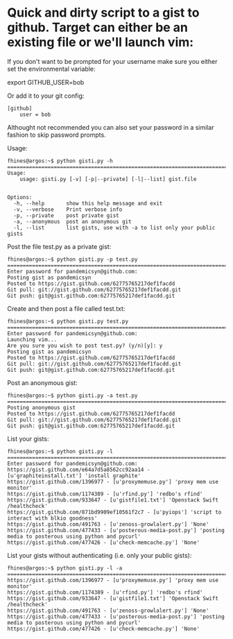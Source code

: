 # Quick and dirty script to a gist to github. Target can either be an existing file or we'll launch vim:

If you don't want to be prompted for your username make sure you either set the environmental variable:

export GITHUB_USER=bob

Or add it to your git config:

    [github]
        user = bob

Althought not recommended you can also set your password in a similar fashion to skip password prompts.

Usage:

    fhines@argos:~$ python gisti.py -h
    ===============================================================================
    Usage: 
        usage: gisti.py [-v] [-p|--private] [-l|--list] gist.file
        

    Options:
      -h, --help       show this help message and exit
      -v, --verbose    Print verbose info
      -p, --private    post private gist
      -a, --anonymous  post an anonymous git
      -l, --list       list gists, use with -a to list only your public gists

Post the file test.py as a private gist:

    fhines@argos:~$ python gisti.py -p test.py 
    ===============================================================================
    Enter password for pandemicsyn@github.com: 
    Posting gist as pandemicsyn
    Posted to https://gist.github.com/62775765217def1facdd
    Git pull: git://gist.github.com/62775765217def1facdd.git
    Git push: git@gist.github.com:62775765217def1facdd.git

Create and then post a file called test.txt:

    fhines@argos:~$ python gisti.py test.py 
    ===============================================================================
    Enter password for pandemicsyn@github.com: 
    Launching vim...
    Are you sure you wish to post test.py? (y/n)[y]: y
    Posting gist as pandemicsyn
    Posted to https://gist.github.com/62775765217def1facdd
    Git pull: git://gist.github.com/62775765217def1facdd.git
    Git push: git@gist.github.com:62775765217def1facdd.git

Post an anonymous gist:

    fhines@argos:~$ python gisti.py -a test.py 
    ===============================================================================
    Posting anonymous gist
    Posted to https://gist.github.com/62775765217def1facdd
    Git pull: git://gist.github.com/62775765217def1facdd.git
    Git push: git@gist.github.com:62775765217def1facdd.git

List your gists:

    fhines@argos:~$ python gisti.py -l
    ===============================================================================
    Enter password for pandemicsyn@github.com: 
    https://gist.github.com/e64a7d5a8562cc92aa14 - [u'graphiteinstall.txt'] 'install graphite'
    https://gist.github.com/1396977 - [u'proxymemuse.py'] 'proxy mem use monitor'
    https://gist.github.com/1174389 - [u'rfind.py'] 'redbo's rfind'
    https://gist.github.com/933647 - [u'gistfile1.txt'] 'Openstack Swift /healthcheck'
    https://gist.github.com/871bd9909ef10561f2c7 - [u'pyiops'] 'script to interact with blkio goodness'
    https://gist.github.com/491763 - [u'zenoss-growlalert.py'] 'None'
    https://gist.github.com/477433 - [u'posterous-media-post.py'] 'posting media to posterous using python and pycurl'
    https://gist.github.com/477426 - [u'check-memcache.py'] 'None'

List your gists without authenticating (i.e. only your public gists):

    fhines@argos:~$ python gisti.py -l -a
    ===============================================================================
    https://gist.github.com/1396977 - [u'proxymemuse.py'] 'proxy mem use monitor'
    https://gist.github.com/1174389 - [u'rfind.py'] 'redbo's rfind'
    https://gist.github.com/933647 - [u'gistfile1.txt'] 'Openstack Swift /healthcheck'
    https://gist.github.com/491763 - [u'zenoss-growlalert.py'] 'None'
    https://gist.github.com/477433 - [u'posterous-media-post.py'] 'posting media to posterous using python and pycurl'
    https://gist.github.com/477426 - [u'check-memcache.py'] 'None'

